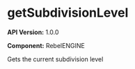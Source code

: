 # getSubdivisionLevel

**API Version:** 1.0.0

**Component:** RebelENGINE

Gets the current subdivision level

